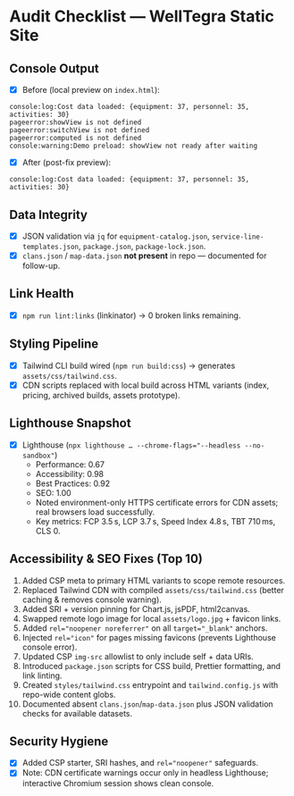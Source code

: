 # Audit Checklist — WellTegra Static Site

## Console Output

- [x] Before (local preview on `index.html`):

```text
console:log:Cost data loaded: {equipment: 37, personnel: 35, activities: 30}
pageerror:showView is not defined
pageerror:switchView is not defined
pageerror:computed is not defined
console:warning:Demo preload: showView not ready after waiting
```

- [x] After (post-fix preview):

```text
console:log:Cost data loaded: {equipment: 37, personnel: 35, activities: 30}
```

## Data Integrity

- [x] JSON validation via `jq` for `equipment-catalog.json`, `service-line-templates.json`, `package.json`, `package-lock.json`.
- [x] `clans.json` / `map-data.json` **not present** in repo — documented for follow-up.

## Link Health

- [x] `npm run lint:links` (linkinator) → 0 broken links remaining.

## Styling Pipeline

- [x] Tailwind CLI build wired (`npm run build:css`) → generates `assets/css/tailwind.css`.
- [x] CDN scripts replaced with local build across HTML variants (index, pricing, archived builds, assets prototype).

## Lighthouse Snapshot

- [x] Lighthouse (`npx lighthouse … --chrome-flags="--headless --no-sandbox"`)
  - Performance: 0.67
  - Accessibility: 0.98
  - Best Practices: 0.92
  - SEO: 1.00
  - Noted environment-only HTTPS certificate errors for CDN assets; real browsers load successfully.
  - Key metrics: FCP 3.5 s, LCP 3.7 s, Speed Index 4.8 s, TBT 710 ms, CLS 0.

## Accessibility & SEO Fixes (Top 10)

1. Added CSP meta to primary HTML variants to scope remote resources.
2. Replaced Tailwind CDN with compiled `assets/css/tailwind.css` (better caching & removes console warning).
3. Added SRI + version pinning for Chart.js, jsPDF, html2canvas.
4. Swapped remote logo image for local `assets/logo.jpg` + favicon links.
5. Added `rel="noopener noreferrer"` on all `target="_blank"` anchors.
6. Injected `rel="icon"` for pages missing favicons (prevents Lighthouse console error).
7. Updated CSP `img-src` allowlist to only include self + data URIs.
8. Introduced `package.json` scripts for CSS build, Prettier formatting, and link linting.
9. Created `styles/tailwind.css` entrypoint and `tailwind.config.js` with repo-wide content globs.
10. Documented absent `clans.json`/`map-data.json` plus JSON validation checks for available datasets.

## Security Hygiene

- [x] Added CSP starter, SRI hashes, and `rel="noopener"` safeguards.
- [x] Note: CDN certificate warnings occur only in headless Lighthouse; interactive Chromium session shows clean console.
